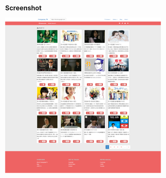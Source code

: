 ## Screenshot

![此处输入图片的描述][1]

  [1]: https://github.com/zhangcheng007/orangeplayTV/blob/master/screencapture.png


